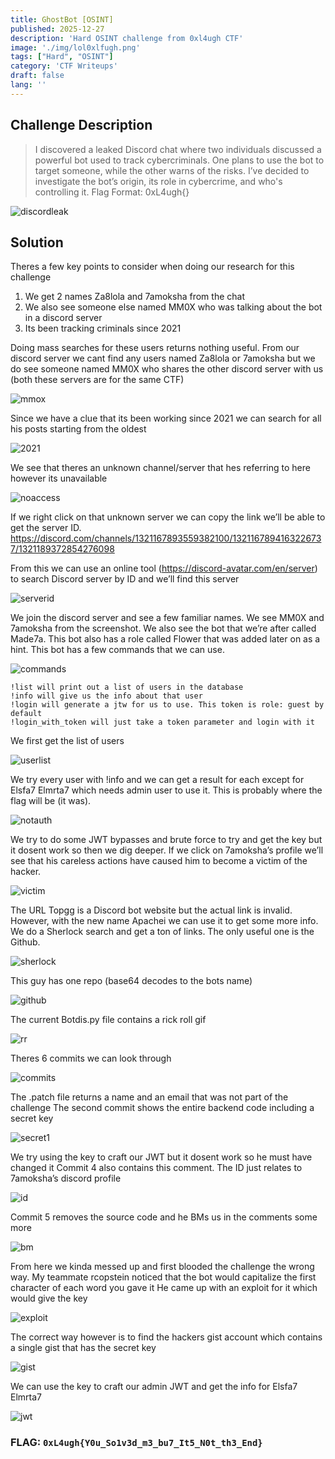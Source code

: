 ```yaml
---
title: GhostBot [OSINT]
published: 2025-12-27
description: 'Hard OSINT challenge from 0xl4ugh CTF'
image: './img/lol0xlfugh.png'
tags: ["Hard", "OSINT"]
category: 'CTF Writeups'
draft: false 
lang: ''
---
```


## Challenge Description

> I discovered a leaked Discord chat where two individuals discussed a powerful bot used to track cybercriminals. One plans to use the bot to target someone, while the other warns of the risks. I’ve decided to investigate the bot’s origin, its role in cybercrime, and who's controlling it. Flag Format: 0xL4ugh{}

![discordleak](./img/discordleak.png "discordleak")

## Solution

Theres a few key points to consider when doing our research for this challenge
1. We get 2 names Za8lola and 7amoksha from the chat
2. We also see someone else named MM0X who was talking about the bot in a discord server
3. Its been tracking criminals since 2021

Doing mass searches for these users returns nothing useful.
From our discord server we cant find any users named Za8lola or 7amoksha but we do see someone named MM0X who shares the other discord server with us (both these servers are for the same CTF)

![mmox](./img/mmox.png "mmox")

Since we have a clue that its been working since 2021 we can search for all his posts starting from the oldest

![2021](./img/2021.png "2021")

We see that theres an unknown channel/server that hes referring to here however its unavailable

![noaccess](./img/noaccess.png "noaccess")

If we right click on that unknown server we can copy the link we’ll be able to get the server ID. https://discord.com/channels/1321167893559382100/1321167894163226737/1321189372854276098

From this we can use an online tool (https://discord-avatar.com/en/server) to search Discord server by ID and we’ll find this server 

![serverid](./img/serverid.png "serverid")

We join the discord server and see a few familiar names. We see MM0X and 7amoksha from the screenshot.
We also see the bot that we’re after called Made7a.
This bot also has a role called Flower that was added later on as a hint.
This bot has a few commands that we can use.

![commands](./img/commands.png "commands")

```
!list will print out a list of users in the database
!info will give us the info about that user
!login will generate a jtw for us to use. This token is role: guest by default
!login_with_token will just take a token parameter and login with it
```

We first get the list of users 

![userlist](./img/userlist.png "userlist")

We try every user with !info and we can get a result for each except for Elsfa7 Elmrta7 which needs admin user to use it. This is probably where the flag will be (it was).

![notauth](./img/notauth.png "notauth")

We try to do some JWT bypasses and brute force to try and get the key but it dosent work so then we dig deeper. 
If we click on 7amoksha’s profile we’ll see that his careless actions have caused him to become a victim of the hacker.

![victim](./img/victim.png "victim")

The URL Topgg is a Discord bot website but the actual link is invalid. However, with the new name Apachei we can use it to get some more info.
We do a Sherlock search and get a ton of links. The only useful one is the Github.

![sherlock](./img/sherlock.png "sherlock")

This guy has one repo (base64 decodes to the bots name)

![github](./img/github.png "github")

The current Botdis.py file contains a rick roll gif

![rr](./img/rr.png "rr")

Theres 6 commits we can look through 

![commits](./img/commits.png "commits")

The .patch file returns a name and an email that was not part of the challenge
The second commit shows the entire backend code including a secret key

![secret1](./img/secret1.png "secret1")

We try using the key to craft our JWT but it dosent work so he must have changed it
Commit 4 also contains this comment. The ID just relates to 7amoksha’s discord profile

![id](./img/id.png "id")

Commit 5 removes the source code and he BMs us in the comments some more

![bm](./img/bm.png "bm")

From here we kinda messed up and first blooded the challenge the wrong way. My teammate rcopstein noticed that the bot would capitalize the first character of each word you gave it
He came up with an exploit for it which would give the key

![exploit](./img/exploit.png "exploit")

The correct way however is to find the hackers gist account which contains a single gist that has the secret key

![gist](./img/gist.png "gist")

We can use the key to craft our admin JWT and get the info for Elsfa7 Elmrta7

![jwt](./img/jwt.png "jwt")

### FLAG: ``0xL4ugh{Y0u_So1v3d_m3_bu7_It5_N0t_th3_End}``
